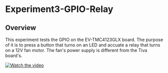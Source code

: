 # Experiment3-GPIO-Relay

## Overview
This experiment tests the GPIO on the EV-TMC4123GLX board.  The purpose of it is to press a button that turns on an LED and accuate a relay that turns on a 12V fan motor.  The fan's power supply is different from the Tiva board's.

[![Watch the video](https://github.com/jspicer-ltu/eee4243/edit/Development/Experiment3-GPIO-Relay/hqdefault.jpg)](https://youtu.be/kNR2bn99Wfo)


